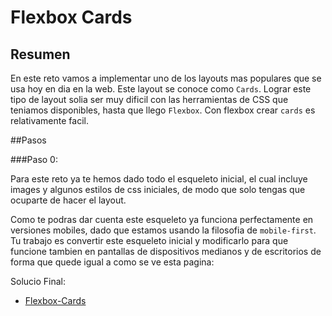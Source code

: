 # Flexbox Cards

## Resumen

En este reto vamos a implementar uno de los layouts mas populares que se usa hoy en dia en la web. Este layout se conoce como `Cards`. Lograr este tipo de layout solia ser muy dificil con las herramientas de CSS que teniamos disponibles, hasta que llego `Flexbox`. Con flexbox crear `cards` es relativamente facil.


##Pasos

###Paso 0:

Para este reto ya te hemos dado todo el esqueleto inicial, el cual incluye images y algunos estilos de css iniciales, de modo que solo tengas que ocuparte de hacer el layout.

Como te podras dar cuenta este esqueleto ya funciona perfectamente en versiones mobiles, dado que estamos usando la filosofia de `mobile-first`. Tu trabajo es convertir este esqueleto inicial y modificarlo para que funcione tambien en pantallas de dispositivos medianos y de escritorios de forma que quede igual a como se ve esta pagina:

Solucio Final:

- [Flexbox-Cards](http://blog.makeitreal.camp/Flexbox-Cards/)
